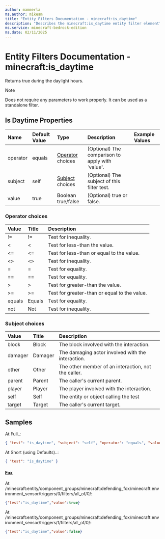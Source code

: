 ```yaml
---
author: mammerla
ms.author: mikeam
title: "Entity Filters Documentation - minecraft:is_daytime"
description: "Describes the minecraft:is_daytime entity filter element"
ms.service: minecraft-bedrock-edition
ms.date: 02/11/2025 
---
```


# Entity Filters Documentation - minecraft:is_daytime

Returns true during the daylight hours.

> [!Note]
> Does not require any parameters to work properly. It can be used as a standalone filter.


## Is Daytime Properties

|Name       |Default Value |Type |Description |Example Values |
|:----------|:-------------|:----|:-----------|:------------- |
| operator | equals | [Operator](#operator-choices) choices | (Optional) The comparison to apply with 'value'. |  | 
| subject | self | [Subject](#subject-choices) choices | (Optional) The subject of this filter test. |  | 
| value | true | Boolean true/false | (Optional) true or false. |  | 

### Operator choices

|Value       |Title |Description |
|:-----------|:-----|:-----------|
| != | != | Test for inequality.|
| < | < | Test for less-than the value.|
| <= | <= | Test for less-than or equal to the value.|
| <> | <> | Test for inequality.|
| = | = | Test for equality.|
| == | == | Test for equality.|
| > | > | Test for greater-than the value.|
| >= | >= | Test for greater-than or equal to the value.|
| equals | Equals | Test for equality.|
| not | Not | Test for inequality.|

### Subject choices

|Value       |Title |Description |
|:-----------|:-----|:-----------|
| block | Block | The block involved with the interaction.|
| damager | Damager | The damaging actor involved with the interaction.|
| other | Other | The other member of an interaction, not the caller.|
| parent | Parent | The caller's current parent.|
| player | Player | The player involved with the interaction.|
| self | Self | The entity or object calling the test|
| target | Target | The caller's current target.|

## Samples

At Full..: 

```json
{ "test": "is_daytime", "subject": "self", "operator": "equals", "value": "true" }
```

At Short (using Defaults)..: 

```json
{ "test": "is_daytime" }
```

#### [Fox](https://github.com/Mojang/bedrock-samples/tree/preview/behavior_pack/entities/fox.json)

At /minecraft:entity/component_groups/minecraft:defending_fox/minecraft:environment_sensor/triggers/0/filters/all_of/0/: 

```json
{"test":"is_daytime","value":true}
```

At /minecraft:entity/component_groups/minecraft:defending_fox/minecraft:environment_sensor/triggers/1/filters/all_of/0/: 

```json
{"test":"is_daytime","value":false}
```
